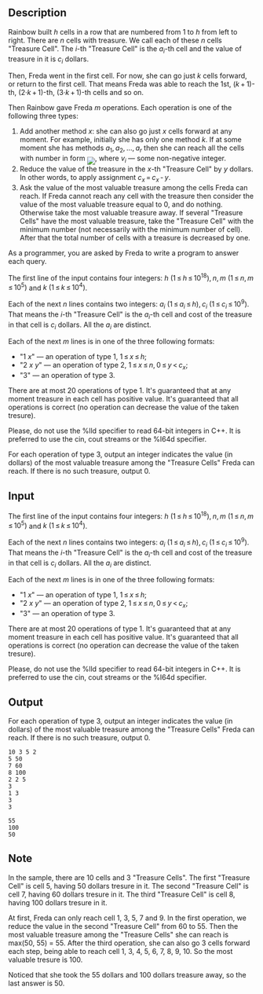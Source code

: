 ## Description

<div><p>Rainbow built <span class="tex-span"><i>h</i></span> cells in a row that are numbered from 1 to <span class="tex-span"><i>h</i></span> from left to right. There are <span class="tex-span"><i>n</i></span> cells with treasure. We call each of these <span class="tex-span"><i>n</i></span> cells "Treasure Cell". The <span class="tex-span"><i>i</i></span>-th "Treasure Cell" is the <span class="tex-span"><i>a</i><sub class="lower-index"><i>i</i></sub></span>-th cell and the value of treasure in it is <span class="tex-span"><i>c</i><sub class="lower-index"><i>i</i></sub></span> dollars.</p><p>Then, Freda went in the first cell. For now, she can go just <span class="tex-span"><i>k</i></span> cells forward, or return to the first cell. That means Freda was able to reach the 1st, (<span class="tex-span"><i>k</i> + 1</span>)-th, (<span class="tex-span">2·<i>k</i> + 1</span>)-th, (<span class="tex-span">3·<i>k</i> + 1</span>)-th cells and so on.</p><p>Then Rainbow gave Freda <span class="tex-span"><i>m</i></span> operations. Each operation is one of the following three types:</p><ol> <li> Add another method <span class="tex-span"><i>x</i></span>: she can also go just <span class="tex-span"><i>x</i></span> cells forward at any moment. For example, initially she has only one method <span class="tex-span"><i>k</i></span>. If at some moment she has methods <span class="tex-span"><i>a</i><sub class="lower-index">1</sub>, <i>a</i><sub class="lower-index">2</sub>, ..., <i>a</i><sub class="lower-index"><i>r</i></sub></span> then she can reach all the cells with number in form <img align="middle" class="tex-formula" src="file://vBIzpYHk.png" style="max-width: 100.0%;max-height: 100.0%;">, where <span class="tex-span"><i>v</i><sub class="lower-index"><i>i</i></sub></span> — some non-negative integer. </li><li> Reduce the value of the treasure in the <span class="tex-span"><i>x</i></span>-th "Treasure Cell" by <span class="tex-span"><i>y</i></span> dollars. In other words, to apply assignment <span class="tex-span"><i>c</i><sub class="lower-index"><i>x</i></sub> = <i>c</i><sub class="lower-index"><i>x</i></sub> - <i>y</i></span>. </li><li> Ask the value of the most valuable treasure among the cells Freda can reach. If Freda cannot reach any cell with the treasure then consider the value of the most valuable treasure equal to 0, and do nothing. Otherwise take the most valuable treasure away. If several "Treasure Cells" have the most valuable treasure, take the "Treasure Cell" with the minimum number (not necessarily with the minimum number of cell). After that the total number of cells with a treasure is decreased by one. </li></ol><p>As a programmer, you are asked by Freda to write a program to answer each query.</p></div><div class="input-specification"><p>The first line of the input contains four integers: <span class="tex-span"><i>h</i>&nbsp;(1 ≤ <i>h</i> ≤ 10<sup class="upper-index">18</sup>), <i>n</i>, <i>m</i>&nbsp;(1 ≤ <i>n</i>, <i>m</i> ≤ 10<sup class="upper-index">5</sup>)</span> and <span class="tex-span"><i>k</i>&nbsp;(1 ≤ <i>k</i> ≤ 10<sup class="upper-index">4</sup>)</span>.</p><p>Each of the next <span class="tex-span"><i>n</i></span> lines contains two integers: <span class="tex-span"><i>a</i><sub class="lower-index"><i>i</i></sub>&nbsp;(1 ≤ <i>a</i><sub class="lower-index"><i>i</i></sub> ≤ <i>h</i>), <i>c</i><sub class="lower-index"><i>i</i></sub>&nbsp;(1 ≤ <i>c</i><sub class="lower-index"><i>i</i></sub> ≤ 10<sup class="upper-index">9</sup>)</span>. That means the <span class="tex-span"><i>i</i></span>-th "Treasure Cell" is the <span class="tex-span"><i>a</i><sub class="lower-index"><i>i</i></sub></span>-th cell and cost of the treasure in that cell is <span class="tex-span"><i>c</i><sub class="lower-index"><i>i</i></sub></span> dollars. All the <span class="tex-span"><i>a</i><sub class="lower-index"><i>i</i></sub></span> are distinct.</p><p>Each of the next <span class="tex-span"><i>m</i></span> lines is in one of the three following formats:</p><ul> <li> "1 <span class="tex-span"><i>x</i></span>" — an operation of type 1, <span class="tex-span">1 ≤ <i>x</i> ≤ <i>h</i></span>; </li><li> "2 <span class="tex-span"><i>x</i></span> <span class="tex-span"><i>y</i></span>" — an operation of type 2, <span class="tex-span">1 ≤ <i>x</i> ≤ <i>n</i>, 0 ≤ <i>y</i> &lt; <i>c</i><sub class="lower-index"><i>x</i></sub></span>; </li><li> "3" — an operation of type 3. </li></ul><p>There are at most 20 operations of type 1. It's guaranteed that at any moment treasure in each cell has positive value. It's guaranteed that all operations is correct (no operation can decrease the value of the taken tresure).</p><p>Please, do not use the <span class="tex-font-style-tt">%lld</span> specifier to read 64-bit integers in С++. It is preferred to use the <span class="tex-font-style-tt">cin</span>, <span class="tex-font-style-tt">cout</span> streams or the <span class="tex-font-style-tt">%I64d</span> specifier.</p></div><div class="output-specification"><p>For each operation of type 3, output an integer indicates the value (in dollars) of the most valuable treasure among the "Treasure Cells" Freda can reach. If there is no such treasure, output 0.</p></div>

## Input

<p>The first line of the input contains four integers: <span class="tex-span"><i>h</i>&nbsp;(1 ≤ <i>h</i> ≤ 10<sup class="upper-index">18</sup>), <i>n</i>, <i>m</i>&nbsp;(1 ≤ <i>n</i>, <i>m</i> ≤ 10<sup class="upper-index">5</sup>)</span> and <span class="tex-span"><i>k</i>&nbsp;(1 ≤ <i>k</i> ≤ 10<sup class="upper-index">4</sup>)</span>.</p><p>Each of the next <span class="tex-span"><i>n</i></span> lines contains two integers: <span class="tex-span"><i>a</i><sub class="lower-index"><i>i</i></sub>&nbsp;(1 ≤ <i>a</i><sub class="lower-index"><i>i</i></sub> ≤ <i>h</i>), <i>c</i><sub class="lower-index"><i>i</i></sub>&nbsp;(1 ≤ <i>c</i><sub class="lower-index"><i>i</i></sub> ≤ 10<sup class="upper-index">9</sup>)</span>. That means the <span class="tex-span"><i>i</i></span>-th "Treasure Cell" is the <span class="tex-span"><i>a</i><sub class="lower-index"><i>i</i></sub></span>-th cell and cost of the treasure in that cell is <span class="tex-span"><i>c</i><sub class="lower-index"><i>i</i></sub></span> dollars. All the <span class="tex-span"><i>a</i><sub class="lower-index"><i>i</i></sub></span> are distinct.</p><p>Each of the next <span class="tex-span"><i>m</i></span> lines is in one of the three following formats:</p><ul> <li> "1 <span class="tex-span"><i>x</i></span>" — an operation of type 1, <span class="tex-span">1 ≤ <i>x</i> ≤ <i>h</i></span>; </li><li> "2 <span class="tex-span"><i>x</i></span> <span class="tex-span"><i>y</i></span>" — an operation of type 2, <span class="tex-span">1 ≤ <i>x</i> ≤ <i>n</i>, 0 ≤ <i>y</i> &lt; <i>c</i><sub class="lower-index"><i>x</i></sub></span>; </li><li> "3" — an operation of type 3. </li></ul><p>There are at most 20 operations of type 1. It's guaranteed that at any moment treasure in each cell has positive value. It's guaranteed that all operations is correct (no operation can decrease the value of the taken tresure).</p><p>Please, do not use the <span class="tex-font-style-tt">%lld</span> specifier to read 64-bit integers in С++. It is preferred to use the <span class="tex-font-style-tt">cin</span>, <span class="tex-font-style-tt">cout</span> streams or the <span class="tex-font-style-tt">%I64d</span> specifier.</p>

## Output

<p>For each operation of type 3, output an integer indicates the value (in dollars) of the most valuable treasure among the "Treasure Cells" Freda can reach. If there is no such treasure, output 0.</p>





```input1
10 3 5 2
5 50
7 60
8 100
2 2 5
3
1 3
3
3

```




```output1
55
100
50

```



## Note

<p>In the sample, there are 10 cells and 3 "Treasure Cells". The first "Treasure Cell" is cell 5, having 50 dollars tresure in it. The second "Treasure Cell" is cell 7, having 60 dollars tresure in it. The third "Treasure Cell" is cell 8, having 100 dollars tresure in it.</p><p>At first, Freda can only reach cell 1, 3, 5, 7 and 9. In the first operation, we reduce the value in the second "Treasure Cell" from 60 to 55. Then the most valuable treasure among the "Treasure Cells" she can reach is max(50, 55) = 55. After the third operation, she can also go 3 cells forward each step, being able to reach cell 1, 3, 4, 5, 6, 7, 8, 9, 10. So the most valuable tresure is 100.</p><p>Noticed that she took the 55 dollars and 100 dollars treasure away, so the last answer is 50.</p>
